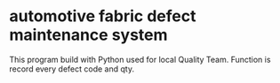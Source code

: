 # automotive fabric defect maintenance system 
This program build with Python used for local Quality Team. Function is record every defect code and qty.